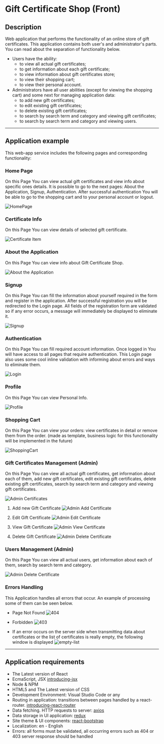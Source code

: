 # Gift Certificate Shop (Front)

## Description

Web application that performs the functionality of an online store of gift certificates. This application contains both
user's and administrator's parts. You can read about the separation of functionality below.

* Users have the ability:
    * to view all actual gift certificates;
    * to get information about each gift certificate;
    * to view information about gift certificates store;
    * to view their shopping cart;
    * to view their personal account.
* Administrators have all user abilities (except for viewing the shopping cart) and some next for managing application
  data:
    * to add new gift certificates;
    * to edit existing gift certificates;
    * to delete existing gift certificates;
    * to search by search term and category and viewing gift certificates;
    * to search by search term and category and viewing users.

***

## Application example

This web-app service includes the following pages and corresponding functionality:

### Home Page

On this Page You can view actual gift certificates and view info about specific ones details. It is possible to go to
the next pages: About the Application, Signup, Authentication. After successful authentication You will be able to go to
the shopping cart and to your personal account or logout.

![HomePage](src/assets/example-images/home-page-example.png)

### Certificate Info

On this Page You can view details of selected gift certificate.

![Certificate Item](src/assets/example-images/certificate-item-example.png)

### About the Application

On this Page You can view info about Gift Certificate Shop.

![About the Application](src/assets/example-images/about-example.png)

### Signup

On this Page You can fill the information about yourself required in the form and register in the application. After
successful registration you will be redirected to the Login page. All fields of the registration form are validated so
if any error occurs, a message will immediately be displayed to eliminate it.

![Signup](src/assets/example-images/register-example.png)

### Authentication

On this Page You can fill required account information. Once logged in You will have access to all pages that require
authentication. This Login page also uses some cool inline validation with informing about errors and ways to eliminate
them.

![Login](src/assets/example-images/login-example.png)

### Profile

On this Page You can view Personal Info.

![Profile](src/assets/example-images/profile-example.png)

### Shopping Cart

On this Page You can view your orders: view certificates in detail or remove them from the order. (made as template,
business logic for this functionality will be implemented in the future)

![ShoppingCart](src/assets/example-images/shopping-cart-example.png)

### Gift Certificates Management (Admin)

On this Page You can view all actual gift certificates, get information about each of them, add new gift certificates,
edit existing gift certificates, delete existing gift certificates, search by search term and category and viewing gift
certificates.

![Admin Certificates](src/assets/example-images/admin-certificates-example.png)

1. Add new Gift Certificate
   ![Admin Add Certificate](src/assets/example-images/add-certificate-example.png)

2. Edit Gift Certificate
   ![Admin Edit Certificate](src/assets/example-images/edit-certificate-example.png)

3. View Gift Certificate
   ![Admin View Certificate](src/assets/example-images/view-certificate-example.png)

4. Delete Gift Certificate
   ![Admin Delete Certificate](src/assets/example-images/delete-certificate-example.png)

### Users Management (Admin)

On this Page You can view all actual users, get information about each of them, search by search term and category.

![Admin Delete Certificate](src/assets/example-images/admin-users-example.png)

### Errors Handling

This Application handles all errors that occur. An example of processing some of them can be seen below.

* Page Not Found
  ![404](src/assets/example-images/404-example.png)


* Forbidden
  ![403](src/assets/example-images/403-example.png)

* If an error occurs on the server side when transmitting data about certificates or the list of certificates is really
  empty, the following window is displayed
  ![empty-list](src/assets/example-images/empty-list-example.png)


***

## Application requirements

* The Latest version of React
* EcmaScript, JSX [introducing-jsx](https://reactjs.org/docs/introducing-jsx.html)
* Node & NPM
* HTML5 and The Latest version of CSS
* Development Environment: Visual Studio Code or any
* Routing in application: transitions between pages handled by a
  react-router. [introducing-react-router](https://reacttraining.com/react-router/native/guides/quick-start)
* Data fetching. HTTP requests to server: [axios](https://axios-http.com/docs/intro)
* Data storage in UI application: [redux](https://redux.js.org/)
* Site theme & UI components: [react-bootstrap](https://github.com/react-bootstrap/react-bootstrap)
* Localization: en - English
* Errors: all forms must be validated, all occurring errors such as 404 or 403 server response should be handled
